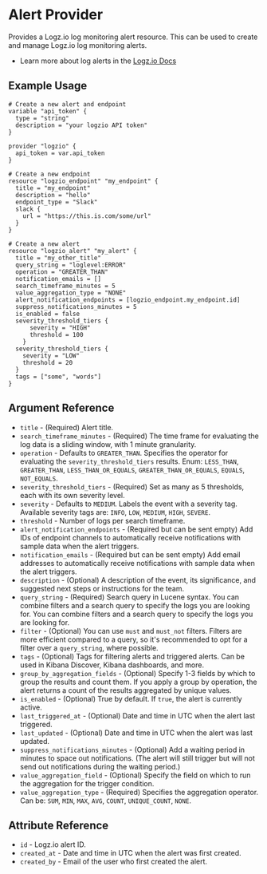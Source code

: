 # Alert Provider

Provides a Logz.io log monitoring alert resource. This can be used to create and manage Logz.io log monitoring alerts.

* Learn more about log alerts in the [Logz.io Docs](https://docs.logz.io/user-guide/alerts/)

## Example Usage

```hcl
# Create a new alert and endpoint
variable "api_token" {
  type = "string"
  description = "your logzio API token"
}

provider "logzio" {
  api_token = var.api_token
}

# Create a new endpoint
resource "logzio_endpoint" "my_endpoint" {
  title = "my_endpoint"
  description = "hello"
  endpoint_type = "Slack"
  slack {
    url = "https://this.is.com/some/url"
  }
}

# Create a new alert
resource "logzio_alert" "my_alert" {
  title = "my_other_title"
  query_string = "loglevel:ERROR"
  operation = "GREATER_THAN"
  notification_emails = []
  search_timeframe_minutes = 5
  value_aggregation_type = "NONE"
  alert_notification_endpoints = [logzio_endpoint.my_endpoint.id]
  suppress_notifications_minutes = 5
  is_enabled = false
  severity_threshold_tiers {
      severity = "HIGH"
      threshold = 100
    }
  severity_threshold_tiers {
    severity = "LOW"
    threshold = 20
  }
  tags = ["some", "words"]
}

```

## Argument Reference

*	`title` - (Required) Alert title.
*	`search_timeframe_minutes` - (Required)  The time frame for evaluating the log data is a sliding window, with 1 minute granularity.
*	`operation` - Defaults to `GREATER_THAN`. Specifies the operator for evaluating the `severity_threshold_tiers` results. Enum: `LESS_THAN`, `GREATER_THAN`, `LESS_THAN_OR_EQUALS`, `GREATER_THAN_OR_EQUALS`, `EQUALS`, `NOT_EQUALS`.
*	`severity_threshold_tiers` - (Required) Set as many as 5 thresholds, each with its own severity level.
  *	`severity` - Defaults to `MEDIUM`. Labels the event with a severity tag. Available severity tags are: `INFO`, `LOW`, `MEDIUM`, `HIGH`, `SEVERE`.
  *	`threshold` - Number of logs per search timeframe.
*	`alert_notification_endpoints` - (Required but can be sent empty) Add IDs of endpoint channels to automatically receive notifications with sample data when the alert triggers.
* `notification_emails` - (Required but can be sent empty) Add email addresses to automatically receive notifications with sample data when the alert triggers.
*	`description` - (Optional) A description of the event, its significance, and suggested next steps or instructions for the team.
*	`query_string` - (Required) Search query in Lucene syntax. You can combine filters and a search query to specify the logs you are looking for. You can combine filters and a search query to specify the logs you are looking for.
*	`filter` - (Optional) You can use `must` and `must_not` filters. Filters are more efficient compared to a query, so it's recommended to opt for a filter over a `query_string`, where possible.
*	`tags` - (Optional) Tags for filtering alerts and triggered alerts. Can be used in Kibana Discover, Kibana dashboards, and more.
*	`group_by_aggregation_fields` - (Optional) Specify 1-3 fields by which to group the results and count them. If you apply a group by operation, the alert returns a count of the results aggregated by unique values.
*	`is_enabled` - (Optional) True by default. If `true`, the alert is currently active.
*	`last_triggered_at` - (Optional) Date and time in UTC when the alert last triggered.
*	`last_updated` - (Optional) Date and time in UTC when the alert was last updated.
*	`suppress_notifications_minutes` - (Optional) Add a waiting period in minutes to space out notifications. (The alert will still trigger but will not send out notifications during the waiting period.)
*	`value_aggregation_field` - (Optional) Specify the field on which to run the aggregation for the trigger condition.
* `value_aggregation_type` - (Required) Specifies the aggregation operator. Can be: `SUM`, `MIN`, `MAX`, `AVG`, `COUNT`, `UNIQUE_COUNT`, `NONE`.

## Attribute Reference

*	`id` - Logz.io alert ID.
*	`created_at` - Date and time in UTC when the alert was first created.
*	`created_by` - Email of the user who first created the alert.
